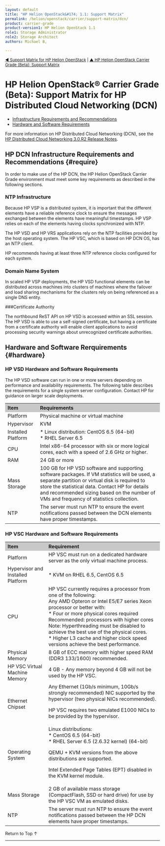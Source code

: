```yaml
---
layout: default
title: "HP Helion OpenStack&#174; 1.1: Support Matrix"
permalink: /helion/openstack/carrier/support-matrix/dcn/
product: carrier-grade
product-version1: HP Helion OpenStack 1.1
role1: Storage Administrator
role2: Storage Architect
authors: Michael B, 

---
```

<!--UNDER REVISION-->

<script>

function PageRefresh {
onLoad="window.refresh"
}

PageRefresh();

</script>

<p style="font-size: small;"> <a href="/helion/openstack/carrier/support-matrix/">&#9664; Support Matrix for HP Helion OpenStack</a> | <a href="/helion/openstack/carrier/support-matrix/">&#9650; HP Helion OpenStack Carrier Grade (Beta): Support Matrix</a>  </p>

# HP Helion OpenStack&#174; Carrier Grade (Beta): Support Matrix for HP Distributed Cloud Networking (DCN)

* [Infrastructure Requirements and Recommendations](#require)
* [Hardware and Software Requirements](#hardware)

For more information on HP Distributed Cloud Networking (DCN), see the [HP Distributed Cloud Networking 3.0.R2 
Release Notes](http://h20565.www2.hp.com/portal/site/hpsc/template.PAGE/public/psi/manualsResults/?sp4ts.oid=7268885&spf_p.tpst=psiContentResults&spf_p.prp_psiContentResults=wsrp-navigationalState%3Daction%253Dmanualslist%257Ccontentid%253DGeneral-Reference%257Clang%253Den&javax.portlet.begCacheTok=com.vignette.cachetoken&javax.portlet.endCacheTok=com.vignette.cachetoken).

## HP DCN Infrastructure Requirements and Recommendations {#require}
<!-- Taken from HP Distributed Cloud Networking 3.0.R2
Installation Guide -->

In order to make use of the HP DCN, the HP Helion OpenStack Carrier Grade environment must meet some key requirements as described in the following sections.

### NTP Infrastructure

Because HP VSP is a distributed system, it is important that the different elements have a reliable reference clock to ensure the messages exchanged between the elements have meaningful timestamps. HP VSP relies on each of the elements having clocks synchronized with
NTP.

The HP VSD and HP VRS applications rely on the NTP facilities provided by the host operating system. The HP VSC, which is based on HP DCN OS, has an NTP client.

HP recommends having at least three NTP reference clocks configured for each system.

### Domain Name System

In scaled HP VSP deployments, the HP VSD functional elements can be distributed across machines into clusters of machines where the failover and load sharing mechanisms for the clusters rely on being referenced as a single DNS entity.

###Certificate Authority

The northbound ReST API on HP VSD is accessed within an SSL session. The HP VSD is able to use a self-signed certificate, but having a certificate from a certificate authority will enable client applications to avoid processing security warnings about unrecognized certificate authorities.

## Hardware and Software Rerquirements {#hardware}
<!-- From DCN 3.0.R2 Release Notes http://h20565.www2.hp.com/hpsc/doc/public/display?sp4ts.oid=7268885&docId=emr_na-c04495116&docLocale=en_US -->

### HP VSD Hardware and Software Requirements

The HP VSD software can run in one or more servers depending on performance and availability requirements. The following table describes the requirements for a single system server configuration. Contact HP for 
guidance on larger scale deployments.


<table style="text-align: left; vertical-align: top;">

<tr style="background-color: #C8C8C8; text-align: left; vertical-align: top;">
<th>Item</th><th>Requirements</th>
<tr>
<td>Platform</td><td>Physical machine or virtual machine</td></tr>
<tr>
<td>Hypervisor</td><td>KVM</td></tr>
<tr>
<td>Installed Platform</td><td>* Linux distribution: CentOS 6.5 (64-bit)
<br>* RHEL Server 6.5</td></tr>
<tr>
<td>CPU</td><td>Intel x86-64 processor with six or more logical cores, each with a speed of 2.6 GHz or higher.</td></tr>
<tr>
<td>RAM</td><td>24 GB or more</td></tr>
<tr>
<td>Mass Storage</td><td>100 GB for HP VSD software and supporting software packages. If VM statistics will be used, a separate partition or virtual disk is required to store the statistical data. Contact HP for 
details and recommended sizing based on the number of 
VMs and frequency of statistics collection.</td></tr>
<tr>
<td>
NTP</td><td>The server must run NTP to ensure the event notifications passed between the DCN elements have proper timestamps.</td>
</table>

### HP VSC Hardware and Software Requirements




<table style="text-align: left; vertical-align: top;">

<tr style="background-color: #C8C8C8; text-align: left; vertical-align: top;">
<th>Item</th><th>Requirement</th></tr>
<tr>
<td>Platform</td><td>HP VSC must run on a dedicated hardware server as the only virtual machine process.</td></tr>
<tr>
<td>Hypervisor and Installed Platform</td><td>* KVM on RHEL 6.5, CentOS 6.5</td></tr>
<tr>
<td>CPU</td><td>HP VSC currently requires a processor from one of the following:
<br>Any AMD Opteron or Intel E5/E7 series Xeon processor or better with:
<br>* Four or more physical cores required
Recommended: processors with higher cores
Note: Hyperthreading must be disabled to achieve the 
best use of the physical cores.
<br>* Higher L3 cache and higher clock speed versions 
achieve the best performance. </td></tr>
<tr>
<td>Physical Memory</td><td>8 GB of ECC memory with higher speed RAM (DDR3 133/1600) recommended. </td></tr>
<tr>
<td>HP VSC Virtual Machine Memory</td><td>4 GB - Any memory beyond 4 GB will not be used by the HP VSC.</td></tr>
<tr>
<td>Ethernet Chipset</td><td>Any Ethernet (1Gb/s minimum, 10Gb/s strongly recommended) NIC supported by the hypervisor (two physical NICs recommended).

HP VSC requires two emulated E1000 NICs to be provided 
by the hypervisor.</td></tr>
<tr>
<td>
Operating System</td><td>Linux distributions:
<br>* CentOS 6.5 (64-bit)
<br>* RHEL Server 6.5 (2.6.32 kernel) (64-bit)

QEMU + KVM versions from the above distributions are 
supported.

Intel Extended Page Tables (EPT) disabled in the KVM kernel module.</td></tr>
<tr>
<td>Mass Storage</td><td>2 GB of available mass storage (CompactFlash, SSD or hard drive) for use by the HP VSC VM as emulated disks.</td></tr>
<tr>
<td>NTP</td><td>The server must run NTP to ensure the event notifications passed between the HP DCN elements have proper timestamps.</td></tr>
</table>



<a href="#top" style="padding:14px 0px 14px 0px; text-decoration: none;"> Return to Top &#8593; </a>

----
